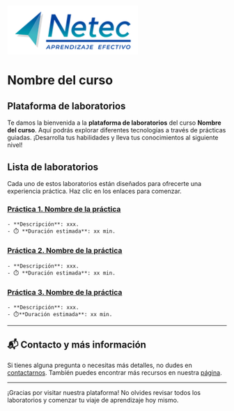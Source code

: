 <img src="images/neteclogo.png" alt="logo" width="300"/>

# Nombre del curso

## Plataforma de laboratorios

Te damos la bienvenida a la **plataforma de laboratorios** del curso **Nombre del curso**. Aquí podrás explorar diferentes tecnologías a través de prácticas guiadas. ¡Desarrolla tus habilidades y lleva tus conocimientos al siguiente nivel!

## Lista de laboratorios

Cada uno de estos laboratorios están diseñados para ofrecerte una experiencia práctica. Haz clic en los enlaces para comenzar.

### [Práctica 1. Nombre de la práctica](./Laboratorio_1.md) 
    - **Descripción**: xxx.
    - ⏱️ **Duración estimada**: xx min.

### [Práctica 2. Nombre de la práctica](./Laboratorio_2.md)
    - **Descripción**: xxx.
    - ⏱️ **Duración estimada**: xx min.

### [Práctica 3. Nombre de la práctica](./Laboratorio_3.md)
    - **Descripción**: xxx.
    - ⏱️**Duración estimada**: xx min.


---

## 📬 **Contacto y más información**

Si tienes alguna pregunta o necesitas más detalles, no dudes en [contactarnos](mailto:soporte@netec.com). También puedes encontrar más recursos en nuestra [página](https://netec.com).

---

¡Gracias por visitar nuestra plataforma! No olvides revisar todos los laboratorios y comenzar tu viaje de aprendizaje hoy mismo.
